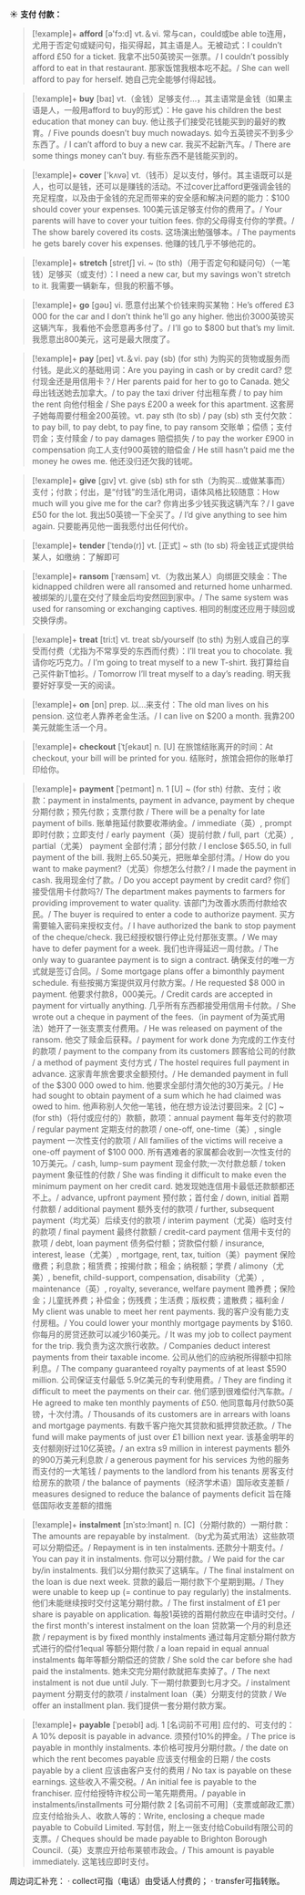 ☀ <span class="category">**支付 付款：**</span>
>[!example]+ <span class="vocabulary">**afford**</span> [ə'fɔ:d] 
> <span class="definition">vt.＆vi. 常与can，could或be able to连用，尤用于否定句或疑问句，指买得起，其主语是人。无被动式：</span>I couldn’t afford £50 for a ticket. 我拿不出50英镑买一张票。/ I couldn’t possibly afford to eat in that restaurant. 那家饭馆我根本吃不起。/ She can well afford to pay for herself. 她自己完全能够付得起钱。

>[!example]+ <span class="vocabulary">**buy**</span> [baɪ] 
> <span class="definition">vt.（金钱）足够支付…，其主语常是金钱（如果主语是人，一般用afford to buy的形式）：</span>He gave his children the best education that money can buy. 他让孩子们接受花钱能买到的最好的教育。/ Five pounds doesn’t buy much nowadays. 如今五英镑买不到多少东西了。/ I can’t afford to buy a new car. 我买不起新汽车。/ There are some things money can’t buy. 有些东西不是钱能买到的。

>[!example]+ <span class="vocabulary">**cover**</span> ['kʌvə] 
> <span class="definition">vt.（钱币）足以支付，够付。其主语既可以是人，也可以是钱，还可以是赚钱的活动。不过cover比afford更强调金钱的充足程度，以及由于金钱的充足而带来的安全感和解决问题的能力：</span>$100 should cover your expenses. 100美元该足够支付你的费用了。/ Your parents will have to cover your tuition fees. 你的父母得支付你的学费。/ The show barely covered its costs. 这场演出勉强够本。/ The payments he gets barely cover his expenses. 他赚的钱几乎不够他花的。
       
>[!example]+ <span class="vocabulary">**stretch**</span> [stretʃ]
> <span class="definition">vi. ~ (to sth)（用于否定句和疑问句）（一笔钱）足够买（或支付）：</span>I need a new car, but my savings won't stretch to it. 我需要一辆新车，但我的积蓄不够。

>[!example]+ <span class="vocabulary">**go**</span> [ɡəʊ] 
> <span class="definition">vi. 愿意付出某个价钱来购买某物：</span>He’s offered £3 000 for the car and I don’t think he’ll go any higher. 他出价3000英镑买这辆汽车，我看他不会愿意再多付了。/ I’ll go to $800 but that’s my limit. 我愿意出800美元，这可是最大限度了。

>[!example]+ <span class="vocabulary">**pay**</span> [peɪ] 
> <span class="definition">vt.＆vi. pay (sb) (for sth) 为购买的货物或服务而付钱。是此义的基础用词：</span>Are you paying in cash or by credit card? 您付现金还是用信用卡？/ Her parents paid for her to go to Canada. 她父母出钱送她去加拿大。/ to pay the taxi driver 付出租车费 / to pay him the rent 向他付租金 / She pays £200 a week for this apartment. 这套房子她每周要付租金200英镑。<span class="definition">vt. pay sth (to sb) / pay (sb) sth 支付欠款：</span>to pay bill, to pay debt, to pay fine, to pay ransom 交账单；偿债；支付罚金；支付赎金 / to pay damages 赔偿损失 / to pay the worker £900 in compensation 向工人支付900英镑的赔偿金 / He still hasn’t paid me the money he owes me. 他还没归还欠我的钱呢。

>[!example]+ <span class="vocabulary">**give**</span> [ɡɪv] 
> <span class="definition">vt. give (sb) sth for sth（为购买…或做某事而）支付；付款；付出，是“付钱”的生活化用词，语体风格比较随意：</span>How much will you give me for the car? 你肯出多少钱买我这辆汽车？/ I gave £50 for the lot. 我出50英镑一下全买了。/ I’d give anything to see him again. 只要能再见他一面我愿付出任何代价。
           
>[!example]+ <span class="vocabulary">**tender**</span> [ˈtendə(r)]
> <span class="definition">vt. [正式] ~ sth (to sb) 将金钱正式提供给某人，如缴纳：</span>了解即可
           
>[!example]+ <span class="vocabulary">**ransom**</span> [ˈrænsəm]
> <span class="definition">vt.（为救出某人）向绑匪交赎金：</span>The kidnapped children were all ransomed and returned home unharmed. 被绑架的儿童在交付了赎金后均安然回到家中。/ The same system was used for ransoming or exchanging captives. 相同的制度还应用于赎回或交换俘虏。

>[!example]+ <span class="vocabulary">**treat**</span> [tri:t] 
> <span class="definition">vt. treat sb/yourself (to sth) 为别人或自己的享受而付费（尤指为不常享受的东西而付费）：</span>I’ll treat you to chocolate. 我请你吃巧克力。/ I’m going to treat myself to a new T-shirt. 我打算给自己买件新T恤衫。/ Tomorrow I’ll treat myself to a day’s reading. 明天我要好好享受一天的阅读。

>[!example]+ <span class="vocabulary">**on**</span> [ɒn] 
> <span class="definition">prep. 以…来支付：</span>The old man lives on his pension. 这位老人靠养老金生活。/ I can live on $200 a month. 我靠200美元就能生活一个月。
           
>[!example]+ <span class="vocabulary">**checkout**</span> [ˈtʃekaʊt]
> <span class="definition">n. [U] 在旅馆结账离开的时间：</span>At checkout, your bill will be printed for you. 结账时，旅馆会把你的账单打印给你。
                     
>[!example]+ <span class="vocabulary">**payment**</span> [ˈpeɪmənt]
> <span class="definition">n. 1 [U] ~ (for sth) 付款、支付；收款：</span>payment in instalments, payment in advance, payment by cheque 分期付款；预先付款；支票付款 / There will be a penalty for late payment of bills. 账单拖延付款要收滞纳金。/ immediate（英）, prompt 即时付款；立即支付 / early payment（英）提前付款 / full, part（尤英）, partial（尤美） payment 全部付清；部分付款 / I enclose $65.50, in full payment of the bill. 我附上65.50美元，把账单全部付清。/ How do you want to make payment?（尤英）你想怎么付款? / I made the payment in cash. 我用现金付了款。/ Do you accept payment by credit card? 你们接受信用卡付款吗?/ The department makes payments to farmers for providing improvement to water quality. 该部门为改善水质而付款给农民。/ The buyer is required to enter a code to authorize payment. 买方需要输入密码来授权支付。/ I have authorized the bank to stop payment of the cheque/check. 我已经授权银行停止兑付那张支票。/ We may have to defer payment for a week. 我们也许得延迟一周付款。/ The only way to guarantee payment is to sign a contract. 确保支付的唯一方式就是签订合同。/ Some mortgage plans offer a bimonthly payment schedule. 有些按揭方案提供双月付款方案。/ He requested $8 000 in payment. 他要求付款8，000美元。/ Credit cards are accepted in payment for virtually anything. 几乎所有东西都接受用信用卡付款。/ She wrote out a cheque in payment of the fees.（in payment of为英式用法）她开了一张支票支付费用。/ He was released on payment of the ransom. 他交了赎金后获释。/ payment for work done 为完成的工作支付的款项 / payment to the company from its customers 顾客给公司的付款 / a method of payment 支付方式 / The hostel requires full payment in advance. 这家青年旅舍要求全额预付。/ He demanded payment in full of the $300 000 owed to him. 他要求全部付清欠他的30万美元。/ He had sought to obtain payment of a sum which he had claimed was owed to him. 他声称别人欠他一笔钱，他在想方设法讨要回来。<span class="definition">2 [C] ~ (for sth)（将付或应付的）款额，款项：</span>annual payment 每年支付的款项 / regular payment 定期支付的款项 / one-off, one-time（美）, single payment 一次性支付的款项 / All families of the victims will receive a one-off payment of $100 000. 所有遇难者的家属都会收到一次性支付的10万美元。/ cash, lump-sum payment 现金付款;一次付款总额 / token payment 象征性的付款 / She was finding it difficult to make even the minimum payment on her credit card. 她发现她连信用卡最低还款额都还不上。/ advance, upfront payment 预付款；首付金 / down, initial 首期付款额 / additional payment 额外支付的款项 / further, subsequent payment（均尤英）后续支付的款项 / interim payment（尤英）临时支付的款项 / final payment 最终付款额 / credit-card payment 信用卡支付的款项 / debt, loan payment 债务偿付额；贷款偿付额 / insurance, interest, lease（尤美）, mortgage, rent, tax, tuition（美）payment 保险缴费；利息款；租赁费；按揭付款；租金；纳税额；学费 / alimony（尤美）, benefit, child-support, compensation, disability（尤美）, maintenance（英）, royalty, severance, welfare payment 赡养费；保险金；儿童抚养费；补偿金；伤残费；生活费；版权费；遣散费；福利金 / My client was unable to meet her rent payments. 我的客户没有能力支付房租。/ You could lower your monthly mortgage payments by $160. 你每月的房贷还款可以减少160美元。/ It was my job to collect payment for the trip. 我负责为这次旅行收款。/ Companies deduct interest payments from their taxable income. 公司从他们的应纳税所得额中扣除利息。/ The company guaranteed royalty payments of at least $590 million. 公司保证支付最低 5.9亿美元的专利使用费。/ They are finding it difficult to meet the payments on their car. 他们感到很难偿付汽车款。/ He agreed to make ten monthly payments of £50. 他同意每月付款50英镑，十次付清。/ Thousands of its customers are in arrears with loans and mortgage payments. 有数千客户拖欠其贷款和抵押贷款还款。/ The fund will make payments of just over £1 billion next year. 该基金明年的支付额刚好过10亿英镑。/ an extra s9 million in interest payments 额外的900万美元利息款 / a generous payment for his services 为他的服务而支付的一大笔钱 / payments to the landlord from his tenants 房客支付给房东的款项 / the balance of payments（经济学术语）国际收支差额 / measures designed to reduce the balance of payments deficit 旨在降低国际收支差额的措施
           
>[!example]+ <span class="vocabulary">**instalment**</span> [ɪnˈstɔ:lmənt]
> <span class="definition">n. [C]（分期付款的）一期付款：</span>The amounts are repayable by instalment.（by尤为英式用法）这些款项可以分期偿还。/ Repayment is in ten instalments. 还款分十期支付。/ You can pay it in instalments. 你可以分期付款。/ We paid for the car by/in instalments. 我们以分期付款买了这辆车。/ The final instalment on the loan is due next week. 贷款的最后一期付款下个星期到期。/ They were unable to keep up (= continue to pay regularly) the instalments. 他们未能继续按时交付这笔分期付款。/ The first instalment of £1 per share is payable on application. 每股1英镑的首期付款应在申请时交付。/ the first month's interest instalment on the loan 贷款第一个月的利息还款 / repayment is by fixed monthly instalments 通过每月定额分期付款方式进行的偿付1equal 等额分期付款 / a loan repaid in equal annual instalments 每年等额分期偿还的贷款 / She sold the car before she had paid the instalments. 她未交完分期付款就把车卖掉了。/ The next instalment is not due until July. 下一期付款要到七月才交。/ instalment payment 分期支付的款项 / instalment loan（美）分期支付的贷款 / We offer an installment plan. 我们提供一套分期付款方案。

>[!example]+ <span class="vocabulary">**payable**</span> [ˈpeɪəbl]
> <span class="definition">adj. 1 [名词前不可用] 应付的、可支付的：</span>A 10% deposit is payable in advance. 须预付10%的押金。/ The price is payable in monthly instalments. 本价格可按月分期付款。/ the date on which the rent becomes payable 应该支付租金的日期 / the costs payable by a client 应该由客户支付的费用 / No tax is payable on these earnings. 这些收入不需交税。/ An initial fee is payable to the franchiser. 应付给授特许权公司一笔先期费用。/ payable in instalments/installments 可分期付款 <span class="definition">2 [名词前不可用]（支票或邮政汇票）应支付给抬头人、收款人等的：</span>Write, enclosing a cheque made payable to Cobuild Limited. 写封信，附上一张支付给Cobuild有限公司的支票。/ Cheques should be made payable to Brighton Borough Council.（英）支票应开给布莱顿市政会。/ This amount is payable immediately. 这笔钱应即时支付。

周边词汇补充：
· collect可指（电话）由受话人付费的；
· transfer可指转账。
